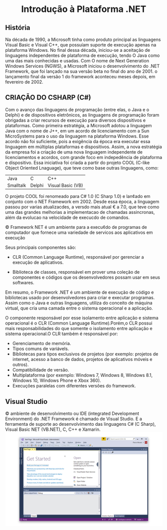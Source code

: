 <div align="center">
<h1>Introdução à Plataforma .NET</h1>
</div>

## História

Na década de 1990, a Microsoft tinha como produto principal as linguagens Visual Basic e Visual C++, que possuíam suporte de execução apenas na plataforma Windows. No final dessa década, iniciou-se a aceitação de linguagens independentes de plataforma de execução, tendo O Java como uma das mais conhecidas e usadas.
Com O nome de Next Generation Windows Services (NGWS), a Microsoft iniciou o desenvolvimento do .NET Framework, que foi lançado na sua versão beta no final do ano de 2001. o lançamento final da versão 1 do framework aconteceu meses depois, em fevereiro de 2002.

## CRIAÇÃO DO CSHARP (C#)

Com o avanço das linguagens de programação (entre elas, o Java e o Delphi) e de dispositivos eletrônicos, as linguagens de programação foram obrigadas a criar recursos de execução para diversos dispositivos e plataformas. Como primeira estratégia, a Microsoft adotou a linguagem Java com o nome de J++, em um acordo de licenciamento com a Sun MicroSystems para o uso da linguagem na plataforma Windows. Esse acordo não foi suficiente, pois a exigência da época era executar essa linguagem em múltiplas plataformas e dispositivos.
Assim, a nova estratégia da empresa foi a criação de uma nova linguagem independente de licenciamentos e acordos, com grande foco em indepedência de plataforma e dispositivo. Essa iniciativa foi criada a partir do projeto COOL (C-like Object Oriented Lnaguage), que teve como base outras linguagens, como:

<div align="center">
  <table>
    <tr>
      <td>Java</td>
      <td>C</td>
      <td>C++</td>
    </tr>
    <tr>
      <td>Smalltalk</td>
      <td>Delphi</td>
      <td>Visual Basic (VB)</td>
    </tr>
  </table>
</div>

O projeto COOL foi renomeado para C# 1.0 (C Sharp 1.0) e lan¢ado em conjunto com o NET Framework em 2002.
Desde essa época, a linguagem passou por varias atualizacdes, a versdo mais atual € a 7.0, que teve como uma das grandes melhorias a implementacao de chamadas assincronas, além da evolucao na velocidade de execucdo de comandos.

© Framework NET é um ambiente para a execu¢do de programas de computador que fornece uma variedade de servicos aos aplicativos em execução

Seus principais componentes são:
  - CLR (Common Language Runtime), responsável por gerenciar a execução de aplicativos.
 
  - Biblioteca de classes, responsável em prover uma coleção de componentes e códigos que os desenvolvedores possam usar em seus softwares.

Em resumo, o Framework .NET é um ambiente de execução de código e bibliotecas usado por desenvolvedores para criar e executar programas. Assim como o Java e outras linguagens, utiliza do conceito de máquina virtual, que cria uma camada entre o sistema operacional e a aplicação.

O componente responsável por esse isolamento entre aplicação e sistema operacional é o CLR (Common Language Runtime).Porém,o CLR possui mais responsabilidades do que somente o isolamento entre aplicação e sistema operacional.O CLR também é responsável por:

 - Gerenciamento de memória.
 - Tipos comuns de variávels.
 - Bibliotecas para tipos exclusivos de projetos (por exemplo: projetos de internet, acesso a banco de dados, projetos de aplicativos móveis e outros).
 - Compatibilidade de versão.
 - Multiplataforma (por exemplo: Windows 7, Windows 8, Windows 8.1, Windows 10, Windows Phone e Xbox 360).
 - Execuções paralelas com diferentes versões do framework.

## Visual Studio 

© ambiente de desenvolvimento ou IDE (integrated Development Environment) do .NET Framework é chamado
de Visual Studio. E a ferramenta de suporte ao desenvolvimento das linguagens C# (C Sharp), Visual Basic NET (VB.NET), C, C++ e Xamarin.
<img src="./on-image-tela-inicial-visual-studio-2017.jpg" alt="visual studio">
